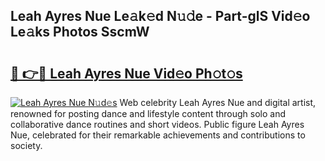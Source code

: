 ## Leah Ayres Nue Le𝚊k𝚎d N𝚞𝚍e - Part-glS Vid𝚎o Le𝚊ks Photos SscmW

# <h2><a href="http://fb35lm6.evod.top/?m=Leah+Ayres+Nue">🔗 👉🔴 Leah Ayres Nue Vid𝚎o Ph𝚘t𝚘s</a></h2>

[![Leah Ayres Nue N𝚞d𝚎s](https://i.imgur.com/8V9OHl7.gif)](http://fb35lm6.evod.top/?m=Leah+Ayres+Nue)
Web celebrity Leah Ayres Nue and digital artist, renowned for posting dance and lifestyle content through solo and collaborative dance routines and short videos. Public figure Leah Ayres Nue, celebrated for their remarkable achievements and contributions to society. 
